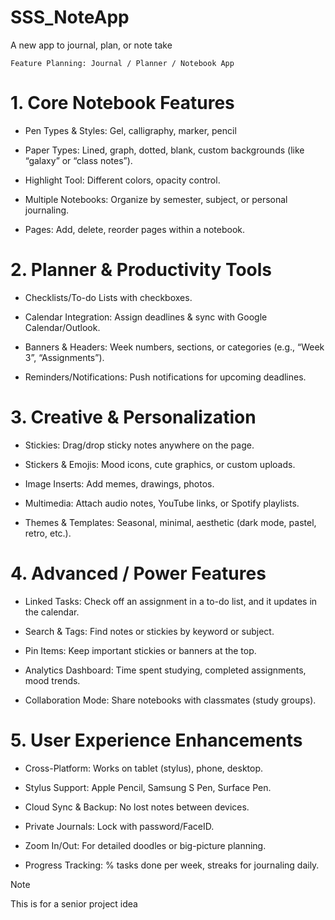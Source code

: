 # SSS_NoteApp
A new app to journal, plan, or note take

`Feature Planning: Journal / Planner / Notebook App`

# 1. Core Notebook Features

- Pen Types & Styles: Gel, calligraphy, marker, pencil

- Paper Types: Lined, graph, dotted, blank, custom backgrounds (like “galaxy” or “class notes”).

- Highlight Tool: Different colors, opacity control.

- Multiple Notebooks: Organize by semester, subject, or personal journaling.

- Pages: Add, delete, reorder pages within a notebook.


# 2. Planner & Productivity Tools

- Checklists/To-do Lists with checkboxes.

- Calendar Integration: Assign deadlines & sync with Google Calendar/Outlook.

- Banners & Headers: Week numbers, sections, or categories (e.g., “Week 3”, “Assignments”).

- Reminders/Notifications: Push notifications for upcoming deadlines.



# 3. Creative & Personalization

- Stickies: Drag/drop sticky notes anywhere on the page.

- Stickers & Emojis: Mood icons, cute graphics, or custom uploads.

- Image Inserts: Add memes, drawings, photos.

- Multimedia: Attach audio notes, YouTube links, or Spotify playlists.

- Themes & Templates: Seasonal, minimal, aesthetic (dark mode, pastel, retro, etc.).



# 4. Advanced / Power Features

- Linked Tasks: Check off an assignment in a to-do list, and it updates in the calendar.

- Search & Tags: Find notes or stickies by keyword or subject.

- Pin Items: Keep important stickies or banners at the top.

- Analytics Dashboard: Time spent studying, completed assignments, mood trends.

- Collaboration Mode: Share notebooks with classmates (study groups).



# 5. User Experience Enhancements

- Cross-Platform: Works on tablet (stylus), phone, desktop.

- Stylus Support: Apple Pencil, Samsung S Pen, Surface Pen.

- Cloud Sync & Backup: No lost notes between devices.

- Private Journals: Lock with password/FaceID.

- Zoom In/Out: For detailed doodles or big-picture planning.

- Progress Tracking: % tasks done per week, streaks for journaling daily.

> [!NOTE]
> This is for a senior project idea


